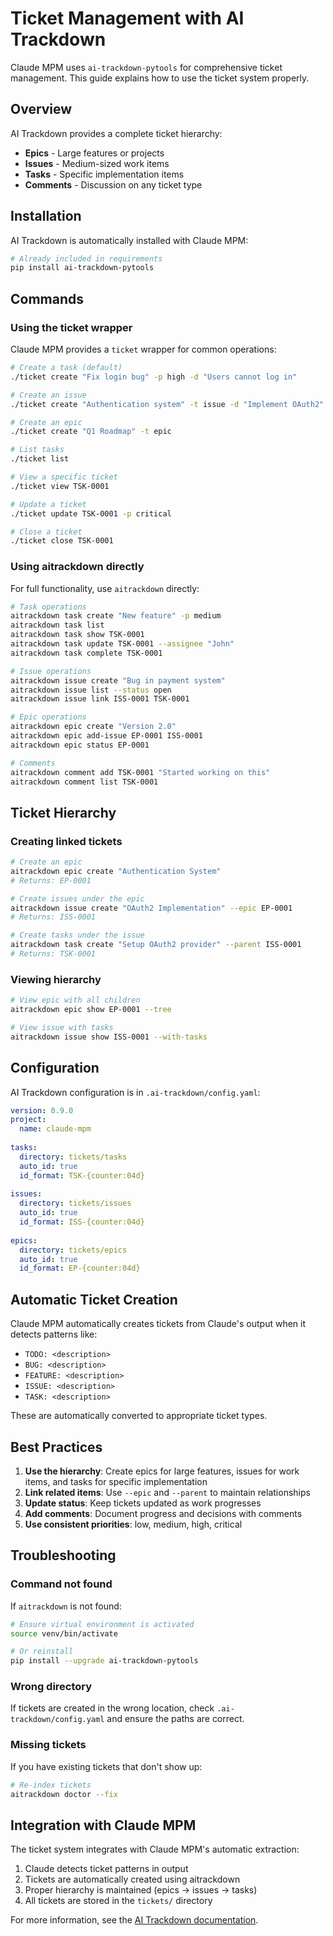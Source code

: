 # Ticket Management with AI Trackdown

Claude MPM uses `ai-trackdown-pytools` for comprehensive ticket management. This guide explains how to use the ticket system properly.

## Overview

AI Trackdown provides a complete ticket hierarchy:
- **Epics** - Large features or projects
- **Issues** - Medium-sized work items
- **Tasks** - Specific implementation items
- **Comments** - Discussion on any ticket type

## Installation

AI Trackdown is automatically installed with Claude MPM:

```bash
# Already included in requirements
pip install ai-trackdown-pytools
```

## Commands

### Using the ticket wrapper

Claude MPM provides a `ticket` wrapper for common operations:

```bash
# Create a task (default)
./ticket create "Fix login bug" -p high -d "Users cannot log in"

# Create an issue
./ticket create "Authentication system" -t issue -d "Implement OAuth2"

# Create an epic
./ticket create "Q1 Roadmap" -t epic

# List tasks
./ticket list

# View a specific ticket
./ticket view TSK-0001

# Update a ticket
./ticket update TSK-0001 -p critical

# Close a ticket
./ticket close TSK-0001
```

### Using aitrackdown directly

For full functionality, use `aitrackdown` directly:

```bash
# Task operations
aitrackdown task create "New feature" -p medium
aitrackdown task list
aitrackdown task show TSK-0001
aitrackdown task update TSK-0001 --assignee "John"
aitrackdown task complete TSK-0001

# Issue operations
aitrackdown issue create "Bug in payment system"
aitrackdown issue list --status open
aitrackdown issue link ISS-0001 TSK-0001

# Epic operations
aitrackdown epic create "Version 2.0"
aitrackdown epic add-issue EP-0001 ISS-0001
aitrackdown epic status EP-0001

# Comments
aitrackdown comment add TSK-0001 "Started working on this"
aitrackdown comment list TSK-0001
```

## Ticket Hierarchy

### Creating linked tickets

```bash
# Create an epic
aitrackdown epic create "Authentication System"
# Returns: EP-0001

# Create issues under the epic
aitrackdown issue create "OAuth2 Implementation" --epic EP-0001
# Returns: ISS-0001

# Create tasks under the issue
aitrackdown task create "Setup OAuth2 provider" --parent ISS-0001
# Returns: TSK-0001
```

### Viewing hierarchy

```bash
# View epic with all children
aitrackdown epic show EP-0001 --tree

# View issue with tasks
aitrackdown issue show ISS-0001 --with-tasks
```

## Configuration

AI Trackdown configuration is in `.ai-trackdown/config.yaml`:

```yaml
version: 0.9.0
project:
  name: claude-mpm
  
tasks:
  directory: tickets/tasks
  auto_id: true
  id_format: TSK-{counter:04d}
  
issues:
  directory: tickets/issues
  auto_id: true
  id_format: ISS-{counter:04d}
  
epics:
  directory: tickets/epics
  auto_id: true
  id_format: EP-{counter:04d}
```

## Automatic Ticket Creation

Claude MPM automatically creates tickets from Claude's output when it detects patterns like:
- `TODO: <description>`
- `BUG: <description>`
- `FEATURE: <description>`
- `ISSUE: <description>`
- `TASK: <description>`

These are automatically converted to appropriate ticket types.

## Best Practices

1. **Use the hierarchy**: Create epics for large features, issues for work items, and tasks for specific implementation
2. **Link related items**: Use `--epic` and `--parent` to maintain relationships
3. **Update status**: Keep tickets updated as work progresses
4. **Add comments**: Document progress and decisions with comments
5. **Use consistent priorities**: low, medium, high, critical

## Troubleshooting

### Command not found

If `aitrackdown` is not found:
```bash
# Ensure virtual environment is activated
source venv/bin/activate

# Or reinstall
pip install --upgrade ai-trackdown-pytools
```

### Wrong directory

If tickets are created in the wrong location, check `.ai-trackdown/config.yaml` and ensure the paths are correct.

### Missing tickets

If you have existing tickets that don't show up:
```bash
# Re-index tickets
aitrackdown doctor --fix
```

## Integration with Claude MPM

The ticket system integrates with Claude MPM's automatic extraction:

1. Claude detects ticket patterns in output
2. Tickets are automatically created using aitrackdown
3. Proper hierarchy is maintained (epics → issues → tasks)
4. All tickets are stored in the `tickets/` directory

For more information, see the [AI Trackdown documentation](https://github.com/ai-trackdown/ai-trackdown-pytools).